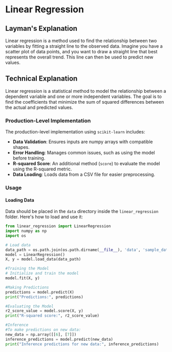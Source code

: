 # Linear Regression

## Layman's Explanation

Linear regression is a method used to find the relationship between two variables by fitting a straight line to the observed data. Imagine you have a scatter plot of data points, and you want to draw a straight line that best represents the overall trend. This line can then be used to predict new values.

## Technical Explanation

Linear regression is a statistical method to model the relationship between a dependent variable and one or more independent variables. The goal is to find the coefficients that minimize the sum of squared differences between the actual and predicted values.

### Production-Level Implementation

The production-level implementation using `scikit-learn` includes:
- **Data Validation**: Ensures inputs are numpy arrays with compatible shapes.
- **Error Handling**: Manages common issues, such as using the model before training.
- **R-squared Score**: An additional method (`score`) to evaluate the model using the R-squared metric.
- **Data Loading**: Loads data from a CSV file for easier preprocessing.

### Usage

#### Loading Data

Data should be placed in the `data` directory inside the `linear_regression` folder. Here's how to load and use it:

```python
from linear_regression import LinearRegression
import numpy as np
import os

# Load data
data_path = os.path.join(os.path.dirname(__file__), 'data', 'sample_data.csv')
model = LinearRegression()
X, y = model.load_data(data_path)

#Training the Model
# Initialize and train the model
model.fit(X, y)

#Making Predictions
predictions = model.predict(X)
print("Predictions:", predictions)

#Evaluating the Model
r2_score_value = model.score(X, y)
print("R-squared score:", r2_score_value)

#Inference
#To make predictions on new data:
new_data = np.array([[6], [7]])
inference_predictions = model.predict(new_data)
print("Inference predictions for new data:", inference_predictions)




